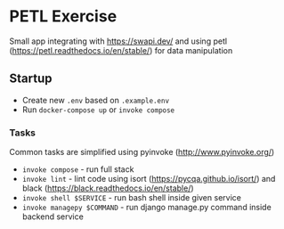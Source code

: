 # PETL Exercise

Small app integrating with https://swapi.dev/ and using petl (https://petl.readthedocs.io/en/stable/) for data manipulation

## Startup
- Create new `.env` based on `.example.env`
- Run `docker-compose up` or `invoke compose`

### Tasks
Common tasks are simplified using pyinvoke (http://www.pyinvoke.org/)
- `invoke compose` - run full stack
- `invoke lint` - lint code using isort (https://pycqa.github.io/isort/) and black (https://black.readthedocs.io/en/stable/)
- `invoke shell $SERVICE` - run bash shell inside given service
- `invoke managepy $COMMAND` - run django manage.py command inside backend service
